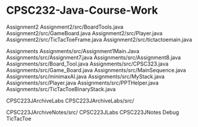 # CPSC232-Java-Course-Work



Assignment2
Assignment2/src/BoardTools.java
Assignment2/src/GameBoard.java
Assignment2/src/Player.java
Assignment2/src/TicTacToeFrame.java
Assignment2/src/tictactoemain.java

Assignments
Assignments/src/Assignment1Main.Java
Assignments/src/Assignment7.java
Assignments/src/Assignment8.java
Assignments/src/Board_Tool.java
Assignments/src/CPSC323.java
Assignments/src/Game_Board.java
Assignments/src/MainSequence.java
Assignments/src/minimaxAI.java
Assignments/src/MyStack.java
Assignments/src/Player.java
Assignments/src/PPTHelper.java
Assignments/src/TicTacToeBinaryStack.java

CPSC223JArchiveLabs
CPSC223JArchiveLabs/src/

CPSC223JArchiveNotes/src/
CPSC223JLabs
CPSC223JNotes
Debug
TicTacToe
